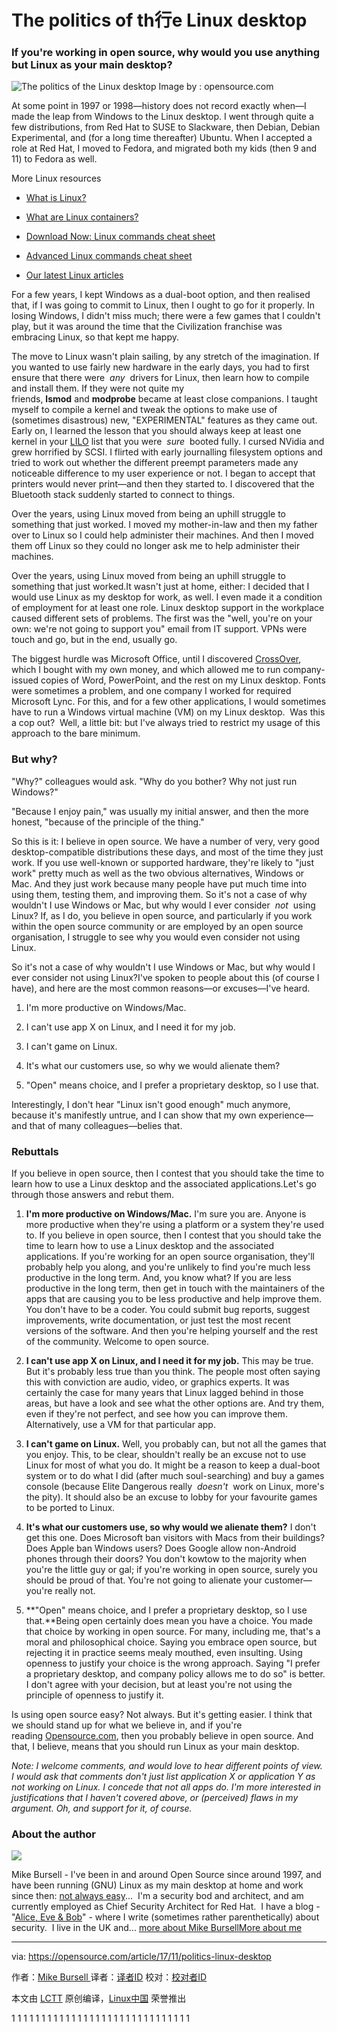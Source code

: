 The politics of th行e Linux desktop
============================================================

### If you're working in open source, why would you use anything but Linux as your main desktop?

 
![The politics of the Linux desktop](https://opensource.com/sites/default/files/styles/image-full-size/public/lead-images/BUSINESS_networks.png?itok=XasNXxKs "The politics of the Linux desktop")
Image by : opensource.com

At some point in 1997 or 1998—history does not record exactly when—I made the leap from Windows to the Linux desktop. I went through quite a few distributions, from Red Hat to SUSE to Slackware, then Debian, Debian Experimental, and (for a long time thereafter) Ubuntu. When I accepted a role at Red Hat, I moved to Fedora, and migrated both my kids (then 9 and 11) to Fedora as well.

More Linux resources

*   [What is Linux?][1]

*   [What are Linux containers?][2]

*   [Download Now: Linux commands cheat sheet][3]

*   [Advanced Linux commands cheat sheet][4]

*   [Our latest Linux articles][5]

For a few years, I kept Windows as a dual-boot option, and then realised that, if I was going to commit to Linux, then I ought to go for it properly. In losing Windows, I didn't miss much; there were a few games that I couldn't play, but it was around the time that the Civilization franchise was embracing Linux, so that kept me happy.

The move to Linux wasn't plain sailing, by any stretch of the imagination. If you wanted to use fairly new hardware in the early days, you had to first ensure that there were  _any_  drivers for Linux, then learn how to compile and install them. If they were not quite my friends, **lsmod** and **modprobe** became at least close companions. I taught myself to compile a kernel and tweak the options to make use of (sometimes disastrous) new, "EXPERIMENTAL" features as they came out. Early on, I learned the lesson that you should always keep at least one kernel in your [LILO][12] list that you were  _sure_  booted fully. I cursed NVidia and grew horrified by SCSI. I flirted with early journalling filesystem options and tried to work out whether the different preempt parameters made any noticeable difference to my user experience or not. I began to accept that printers would never print—and then they started to. I discovered that the Bluetooth stack suddenly started to connect to things.

Over the years, using Linux moved from being an uphill struggle to something that just worked. I moved my mother-in-law and then my father over to Linux so I could help administer their machines. And then I moved them off Linux so they could no longer ask me to help administer their machines.

Over the years, using Linux moved from being an uphill struggle to something that just worked.It wasn't just at home, either: I decided that I would use Linux as my desktop for work, as well. I even made it a condition of employment for at least one role. Linux desktop support in the workplace caused different sets of problems. The first was the "well, you're on your own: we're not going to support you" email from IT support. VPNs were touch and go, but in the end, usually go.

The biggest hurdle was Microsoft Office, until I discovered [CrossOver][13], which I bought with my own money, and which allowed me to run company-issued copies of Word, PowerPoint, and the rest on my Linux desktop. Fonts were sometimes a problem, and one company I worked for required Microsoft Lync. For this, and for a few other applications, I would sometimes have to run a Windows virtual machine (VM) on my Linux desktop.  Was this a cop out?  Well, a little bit: but I've always tried to restrict my usage of this approach to the bare minimum.

### But why?

"Why?" colleagues would ask. "Why do you bother? Why not just run Windows?"

"Because I enjoy pain," was usually my initial answer, and then the more honest, "because of the principle of the thing."

So this is it: I believe in open source. We have a number of very, very good desktop-compatible distributions these days, and most of the time they just work. If you use well-known or supported hardware, they're likely to "just work" pretty much as well as the two obvious alternatives, Windows or Mac. And they just work because many people have put much time into using them, testing them, and improving them. So it's not a case of why wouldn't I use Windows or Mac, but why would I ever consider  _not_  using Linux? If, as I do, you believe in open source, and particularly if you work within the open source community or are employed by an open source organisation, I struggle to see why you would even consider not using Linux.

So it's not a case of why wouldn't I use Windows or Mac, but why would I ever consider not using Linux?I've spoken to people about this (of course I have), and here are the most common reasons—or excuses—I've heard.

1.  I'm more productive on Windows/Mac.

2.  I can't use app X on Linux, and I need it for my job.

3.  I can't game on Linux.

4.  It's what our customers use, so why we would alienate them?

5.  "Open" means choice, and I prefer a proprietary desktop, so I use that.

Interestingly, I don't hear "Linux isn't good enough" much anymore, because it's manifestly untrue, and I can show that my own experience—and that of many colleagues—belies that.

### Rebuttals

If you believe in open source, then I contest that you should take the time to learn how to use a Linux desktop and the associated applications.Let's go through those answers and rebut them.

1.  **I'm more productive on Windows/Mac.** I'm sure you are. Anyone is more productive when they're using a platform or a system they're used to. If you believe in open source, then I contest that you should take the time to learn how to use a Linux desktop and the associated applications. If you're working for an open source organisation, they'll probably help you along, and you're unlikely to find you're much less productive in the long term. And, you know what? If you are less productive in the long term, then get in touch with the maintainers of the apps that are causing you to be less productive and help improve them. You don't have to be a coder. You could submit bug reports, suggest improvements, write documentation, or just test the most recent versions of the software. And then you're helping yourself and the rest of the community. Welcome to open source.

1.  **I can't use app X on Linux, and I need it for my job.** This may be true. But it's probably less true than you think. The people most often saying this with conviction are audio, video, or graphics experts. It was certainly the case for many years that Linux lagged behind in those areas, but have a look and see what the other options are. And try them, even if they're not perfect, and see how you can improve them. Alternatively, use a VM for that particular app.

1.  **I can't game on Linux.** Well, you probably can, but not all the games that you enjoy. This, to be clear, shouldn't really be an excuse not to use Linux for most of what you do. It might be a reason to keep a dual-boot system or to do what I did (after much soul-searching) and buy a games console (because Elite Dangerous really  _doesn't_  work on Linux, more's the pity). It should also be an excuse to lobby for your favourite games to be ported to Linux.

1.  **It's what our customers use, so why would we alienate them?** I don't get this one. Does Microsoft ban visitors with Macs from their buildings? Does Apple ban Windows users? Does Google allow non-Android phones through their doors? You don't kowtow to the majority when you're the little guy or gal; if you're working in open source, surely you should be proud of that. You're not going to alienate your customer—you're really not.

1.  **"Open" means choice, and I prefer a proprietary desktop, so I use that.**Being open certainly does mean you have a choice. You made that choice by working in open source. For many, including me, that's a moral and philosophical choice. Saying you embrace open source, but rejecting it in practice seems mealy mouthed, even insulting. Using openness to justify your choice is the wrong approach. Saying "I prefer a proprietary desktop, and company policy allows me to do so" is better. I don't agree with your decision, but at least you're not using the principle of openness to justify it.

Is using open source easy? Not always. But it's getting easier. I think that we should stand up for what we believe in, and if you're reading [Opensource.com][14], then you probably believe in open source. And that, I believe, means that you should run Linux as your main desktop.

 _Note: I welcome comments, and would love to hear different points of view. I would ask that comments don't just list application X or application Y as not working on Linux. I concede that not all apps do. I'm more interested in justifications that I haven't covered above, or (perceived) flaws in my argument. Oh, and support for it, of course._ 


### About the author

 [![](https://opensource.com/sites/default/files/styles/profile_pictures/public/pictures/2017-05-10_0129.jpg?itok=Uh-eKFhx)][15] 
 
 Mike Bursell - I've been in and around Open Source since around 1997, and have been running (GNU) Linux as my main desktop at home and work since then: [not always easy][7]...  I'm a security bod and architect, and am currently employed as Chief Security Architect for Red Hat.  I have a blog - "[Alice, Eve & Bob][8]" - where I write (sometimes rather parenthetically) about security.  I live in the UK and... [more about Mike Bursell][9][More about me][10]

--------------------------------------------------------------------------------

via: https://opensource.com/article/17/11/politics-linux-desktop

作者：[Mike Bursell ][a]
译者：[译者ID](https://github.com/译者ID)
校对：[校对者ID](https://github.com/校对者ID)

本文由 [LCTT](https://github.com/LCTT/TranslateProject) 原创编译，[Linux中国](https://linux.cn/) 荣誉推出

[a]:https://opensource.com/users/mikecamel
[1]:https://opensource.com/resources/what-is-linux?intcmp=70160000000h1jYAAQ&utm_source=intcallout&utm_campaign=linuxcontent
[2]:https://opensource.com/resources/what-are-linux-containers?intcmp=70160000000h1jYAAQ&utm_source=intcallout&utm_campaign=linuxcontent
[3]:https://developers.redhat.com/promotions/linux-cheatsheet/?intcmp=70160000000h1jYAAQ&utm_source=intcallout&utm_campaign=linuxcontent
[4]:https://developers.redhat.com/cheat-sheet/advanced-linux-commands-cheatsheet?intcmp=70160000000h1jYAAQ&utm_source=intcallout&utm_campaign=linuxcontent
[5]:https://opensource.com/tags/linux?intcmp=70160000000h1jYAAQ&utm_source=intcallout&utm_campaign=linuxcontent
[6]:https://opensource.com/article/17/11/politics-linux-desktop?rate=do69ixoNzK0yg3jzFk0bc6ZOBsIUcqTYv6FwqaVvzUA
[7]:https://opensource.com/article/17/11/politics-linux-desktop
[8]:https://aliceevebob.com/
[9]:https://opensource.com/users/mikecamel
[10]:https://opensource.com/users/mikecamel
[11]:https://opensource.com/user/105961/feed
[12]:https://en.wikipedia.org/wiki/LILO_(boot_loader)
[13]:https://en.wikipedia.org/wiki/CrossOver_(software)
[14]:https://opensource.com/
[15]:https://opensource.com/users/mikecamel
[16]:https://opensource.com/users/mikecamel
[17]:https://opensource.com/users/mikecamel
[18]:https://opensource.com/article/17/11/politics-linux-desktop#comments
[19]:https://opensource.com/tags/linux
1
1
1
1
1
1
1
1
1
1
1
1
1
1
1
1
1
1
1
1
1
1
1
1
1
1
1
1
1
1
